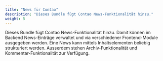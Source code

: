 ```yaml
---
title: "News für Contao"
description: "Dieses Bundle fügt Contao News-Funktionalität hinzu."
weight: 5
---
```


Dieses Bundle fügt Contao News-Funktionalität hinzu. Damit können im Backend News-Einträge verwaltet und via
        verschiedener Frontend-Module ausgegeben werden. Eine News kann mittels Inhaltselementen beliebig strukturiert
        werden. Ausserdem stehen Archiv-Funktionalität und Kommentar-Funktionalität zur Verfügung.